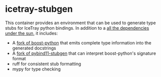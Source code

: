 # icetray-stubgen

This container provides an environment that can be used to generate type stubs
for IceTray python bindings. In addition to a [all the dependencies under the
sun](https://software.icecube.wisc.edu/icetray/main/projects/cmake/supported_platforms/ubuntu.html#full-install-recommended),
it includes:

- A [fork of boost-python](https://github.com/jvansanten/boost-python/tree/packaging) that emits complete type information into the generated docstrings
- A [fork of pybind11-stubgen](https://github.com/jvansanten/pybind11-stubgen/tree/boostmode) that can interpret boost-python's signature format
- ruff for consistent stub formatting
- mypy for type checking
